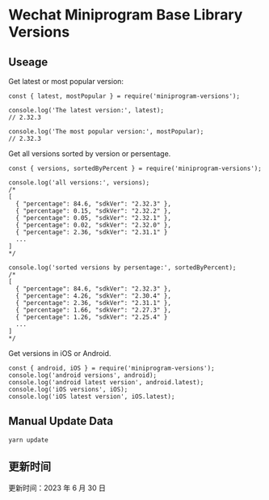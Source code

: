 
# Wechat Miniprogram Base Library Versions

## Useage

Get latest or most popular version:

```;
const { latest, mostPopular } = require('miniprogram-versions');

console.log('The latest version:', latest);
// 2.32.3

console.log('The most popular version:', mostPopular);
// 2.32.3

```

Get all versions sorted by version or persentage.

```
const { versions, sortedByPercent } = require('miniprogram-versions');

console.log('all versions:', versions);
/*
[
  { "percentage": 84.6, "sdkVer": "2.32.3" },
  { "percentage": 0.15, "sdkVer": "2.32.2" },
  { "percentage": 0.05, "sdkVer": "2.32.1" },
  { "percentage": 0.02, "sdkVer": "2.32.0" },
  { "percentage": 2.36, "sdkVer": "2.31.1" }
  ...
]
*/

console.log('sorted versions by persentage:', sortedByPercent);
/*
[
  { "percentage": 84.6, "sdkVer": "2.32.3" },
  { "percentage": 4.26, "sdkVer": "2.30.4" },
  { "percentage": 2.36, "sdkVer": "2.31.1" },
  { "percentage": 1.66, "sdkVer": "2.27.3" },
  { "percentage": 1.26, "sdkVer": "2.25.4" }
  ...
]
*/
```

Get versions in iOS or Android.

```
const { android, iOS } = require('miniprogram-versions');
console.log('android versions', android);
console.log('android latest version', android.latest);
console.log('iOS versions', iOS);
console.log('iOS latest version', iOS.latest);
```

## Manual Update Data

```
yarn update
```

## 更新时间

更新时间：2023 年 6 月 30 日

